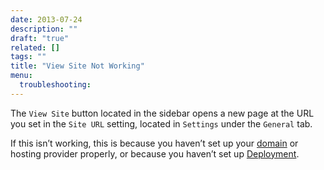 ```yaml
---
date: 2013-07-24
description: ""
draft: "true"
related: []
tags: ""
title: "View Site Not Working"
menu:
  troubleshooting:
---
```

The `View Site` button located in the sidebar opens a new page at the URL you set in the `Site URL` setting, located in `Settings` under the `General` tab.

If this isn’t working, this is because you haven’t set up your [domain][1] or hosting provider properly, or because you haven’t set up [Deployment][2].

[1]:	/docs/pointing-a-domain-to-your-amazon-s3-bucket/
[2]:	/docs/deployment-and-management/setting-up-deployment